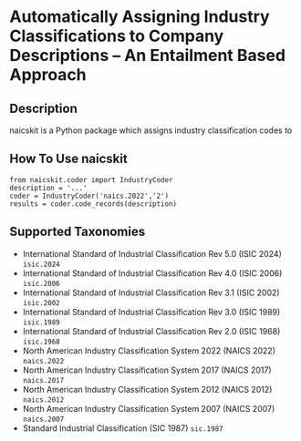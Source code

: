 # Automatically Assigning Industry Classifications to Company Descriptions – An Entailment Based Approach

## Description
naicskit is a Python package which assigns industry classification codes to 

## How To Use naicskit
```{python}
from naicskit.coder import IndustryCoder
description = '...'
coder = IndustryCoder('naics.2022','2')
results = coder.code_records(description)
```

## Supported Taxonomies
- International Standard of Industrial Classification Rev 5.0 (ISIC 2024) `isic.2024` 
- International Standard of Industrial Classification Rev 4.0 (ISIC 2006) `isic.2006` 
- International Standard of Industrial Classification Rev 3.1 (ISIC 2002) `isic.2002` 
- International Standard of Industrial Classification Rev 3.0 (ISIC 1989) `isic.1989` 
- International Standard of Industrial Classification Rev 2.0 (ISIC 1968) `isic.1968` 
- North American Industry Classification System 2022 (NAICS 2022) `naics.2022` 
- North American Industry Classification System 2017 (NAICS 2017) `naics.2017` 
- North American Industry Classification System 2012 (NAICS 2012) `naics.2012` 
- North American Industry Classification System 2007 (NAICS 2007) `naics.2007` 
- Standard Industrial Classification (SIC 1987) `sic.1987` 
